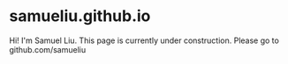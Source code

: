 # samueliu.github.io

Hi! I'm Samuel Liu. This page is currently under construction. Please go to github.com/samueliu
